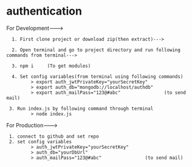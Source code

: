 # authentication
  For Development--->
      
      1. First clone project or download zip(then extract)--->
     
      2. Open terminal and go to project directory and run following commands from terminal--->
      
      3. npm i     (To get modules)
     
      4. Set config variables(from terminal using following commands)
             > export auth_jwtPrivateKey="yourSecretKey"
             > export auth_db="mongodb://localhost/authdb"
             > export auth_mailPass="123@#abc"                (to send mail)
             
     3. Run index.js by following command through terminal
             > node index.js
  
  For Production--->           
  
     1. connect to github and set repo
     2. set config variables
             > auth_jwtPrivateKey="yourSecretKey"
             > auth_db="yourDbUrl"
             > auth_mailPass="123@#abc"                (to send mail)
          
              
